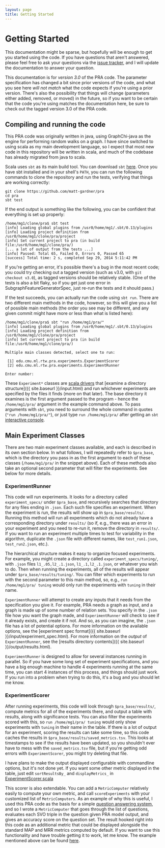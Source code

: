```yaml
---
layout: page
title: Getting Started
---
```

# Getting Started

This documentation might be sparse, but hopefully will be enough to get you started using the code.
If you have questions that aren't answered, please feel free to ask your questions via the [issue
tracker](https://github.com/matt-gardner/pra/issues), and I will update the documentation to answer
your question.

This documentation is for *version 3.0* of the PRA code.  The parameter specification has changed
a bit since prior versions of the code, and what you see here _will not match_ what the code
expects if you're using a prior version.  There's also the possibility that things will change
(parameters either added, removed, or moved) in the future, so if you want to be certain that
the code you're using matches the documentation here, be sure to check out the tagged version 3.0
of the PRA code.

## Compiling and running the code

This PRA code was originally written in java, using GraphChi-java as the engine for performing
random walks on a graph.  I have since switched to using scala as my main development language, so
I expect that most new code in this repository will be written in scala, and much of the codebase
has already migrated from java to scala.

Scala uses `sbt` as its main build tool.  You can download `sbt`
[here](http://www.scala-sbt.org/download.html).  Once you have sbt installed and in your shell's
`PATH`, you can run the following commands to clone the repository and run the tests, verifying
that things are working correctly:

```
git clone https://github.com/matt-gardner/pra
cd pra
sbt test
```

If the end output is something like the following, you can be confident that everything is set up
properly:

```
/home/mg1/clone/pra$ sbt test
[info] Loading global plugins from /usr0/home/mg1/.sbt/0.13/plugins
[info] Loading project definition from /usr0/home/mg1/clone/pra/project
[info] Set current project to pra (in build file:/usr0/home/mg1/clone/pra/)
[... a lot of output from the tests ...]
[info] Passed: Total 65, Failed 0, Errors 0, Passed 65
[success] Total time: 2 s, completed Sep 29, 2014 5:11:42 PM
```

If you're getting an error, it's possible there's a bug in the most recent code; you could try
checking out a tagged version (such as v3.0, with `git checkout v3.0`), as tagged versions should
be relatively stable.  (One of the tests is also a bit flaky, so if you get just one error in
SubgraphFeatureGeneratorSpec, just re-run the tests and it should pass.)

If the test succeeds, you can actually run the code using `sbt run`.  There are two different main
methods in the code, however, so this will give you a list of possible main methods (the order you
see may be different, and any given commit might have more or less than what is listed here):

```
/home/mg1/clone/pra$ sbt "run /home/mg1/pra/"
[info] Loading global plugins from /usr0/home/mg1/.sbt/0.13/plugins
[info] Loading project definition from /usr0/home/mg1/clone/pra/project
[info] Set current project to pra (in build file:/usr0/home/mg1/clone/pra/)

Multiple main classes detected, select one to run:

 [1] edu.cmu.ml.rtw.pra.experiments.ExperimentScorer
 [2] edu.cmu.ml.rtw.pra.experiments.ExperimentRunner

Enter number:
```

These `Experiment*` classes are [scala
drivers](https://github.com/matt-gardner/pra/tree/master/src/main/scala/edu/cmu/ml/rtw/pra/experiments)
that [examine a directory structure]({{ site.baseurl }}/input.html) and run whichever experiments
are specified by the files it finds (more on that later).  The base directory it examines is the
first argument passed to the program - hence the `/home/mg1/pra/` argument in the example command
above.  To pass arguments with `sbt`, you need to surround the whole command in quotes (`"run
/home/mg1/pra/"`), or just type `run /home/mg1/pra/` after getting an `sbt` [interactive
console](http://www.scala-sbt.org/0.13/tutorial/Running.html).

## Main Experiment Classes

There are two main experiment classes available, and each is described in its own section below.
In what follows, I will repeatedly refer to `$pra_base`, which is the directory you pass in as the
first argument to each of these classes (`/home/mg1/pra/` in the snippet above).  Each of these
methods also take an optional second parameter that will filter the experiments.  See below for
more details.

### ExperimentRunner

This code will run experiments.  It looks for a directory called `experiment_specs/` under
`$pra_base`, and recursively searches that directory for any files ending in `.json`.  Each such
file specifies an experiment.  When the experiment is run, the results will show up in
`$pra_base/results/`.  Running this method will run all experiments which do not already have a
corresponding directory under `results/` (so if, e.g., there was an error in your experiment and
you need to re-run it, remove the directory in `results/`.  If you want to run an experiment
multiple times to test for variability in the algorithm, duplicate the `.json` file with different
names, like `test_run1.json`, `test_run2.json`, etc.).

The hierarchical structure makes it easy to organize focused experiments.  For example, you might
create a directory called `experiment_specs/tuning/`, with `.json` files `l1_.05,l2_.1.json`,
`l1_.1,l2_.1.json`, or whatever you wish to do.  Then when running the experiments, all of the
results will appear under `$pra_base/results/tuning/`.  You can filter which experiments to run
with the second parameter to this main method, so, e.g., `run /home/mg1/pra/ tuning` would only run
the experiments with `tuning` in their name.

`ExperimentRunner` will attempt to create any inputs that it needs from the specification you give
it.  For example, PRA needs a graph as input, and a graph is made up of some number of relation
sets.  You specify in the `.json` file how you want the graph made, and `ExperimentRunner` will
check to see if it already exists, and create it if not.  And so, as you can imagine, the `.json`
file has a lot of potential options.  For more information on the available options, see the
[experiment spec format]({{ site.baseurl }}/input/experiment_spec.html).  For more information on
the _output_ of `ExperimentRunner`, see the
[results directory contents]({{ site.baseurl }}/output/results.html).

`ExperimentRunner` is designed to allow for several instances running in parallel.  So if you have
some long set of experiment specifications, and you have a big enough machine to handle 4
experiments running at the same time, you can start 4 instances of this process, and things should
just work.  If you run into a problem when trying to do this, it's a bug and you should let me
know.

### ExperimentScorer

After running experiments, this code will look through `$pra_base/results/`, compute metrics for
all of the experiments there, and output a table with results, along with significance tests.  You
can also filter the experiments scored with this, so `run /home/mg1/pra/ tuning` would only show
experiments with `tuning` in their name in the table.  If there is a lot of output for an
experiment, scoring the results can take some time, so this code caches the results in
`$pra_base/results/saved_metrics.tsv`.  This looks at timestamps to see if the results have been
updated, so you shouldn't ever have to mess with the `saved_metrics.tsv` file, but if you're
getting odd errors with `ExperimentScorer`, you might try deleting that file.

I have plans to make the output displayed configurable with commandline options, but it's not done
yet.  If you want some other metric displayed in the table, just edit `sortResultsBy_` and
`displayMetrics_` in
[ExperimentScorer.scala](https://github.com/matt-gardner/pra/blob/master/src/main/scala/edu/cmu/ml/rtw/pra/experiments/ExperimentScorer.scala#L23)

This scorer is also extendable.  You can add a `MetricComputer` relatively easily to compute your
own metric, and call `scoreExperiments` with your customized list of `MetricComputers`.  As an
example of why this is useful, I used this PRA code as the basis for a simple [question answering
system](https://github.com/matt-gardner/qapra), and so I wrote a `MetricComputer` that goes through
the list of questions, evaluates each SVO triple in the question given PRA model output, and gives
an accuracy score on the question set.  The result hooked right into this code as an additional
metric that could be displayed alongside the standard MAP and MRR metrics computed by default.  If
you want to use this functionality and have trouble getting it to work, let me know.  The example
mentioned above can be found
[here](https://github.com/matt-gardner/qapra/blob/master/src/main/scala/org/allenai/qapra/QuestionScorer.scala#L37).
